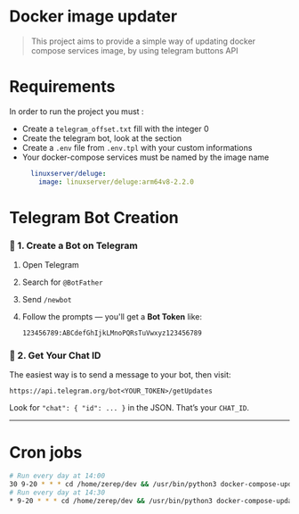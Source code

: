 # Docker image updater

> This project aims to provide a simple way of updating docker compose services image, by using telegram buttons API


# Requirements

In order to run the project you must :
- Create a `telegram_offset.txt` fill with the integer 0
- Create the telegram bot, look at the section
- Create a `.env` file from `.env.tpl` with your custom informations
- Your docker-compose services must be named by the image name
  ```yaml
    linuxserver/deluge:
      image: linuxserver/deluge:arm64v8-2.2.0
  ```

# Telegram Bot Creation

### 🔧 1. Create a Bot on Telegram

1. Open Telegram
2. Search for `@BotFather`
3. Send `/newbot`
4. Follow the prompts — you'll get a **Bot Token** like:

   ```
   123456789:ABCdefGhIjkLMnoPQRsTuVwxyz123456789
   ```

### 🔧 2. Get Your Chat ID

The easiest way is to send a message to your bot, then visit:

```
https://api.telegram.org/bot<YOUR_TOKEN>/getUpdates
```

Look for `"chat": { "id": ... }` in the JSON. That’s your `CHAT_ID`.

---

# Cron jobs

```bash
# Run every day at 14:00
30 9-20 * * * cd /home/zerep/dev && /usr/bin/python3 docker-compose-updater/check_image_updates.py <param1> <param2> <param3> >> check_updates.log 2>&1
# Run every day at 14:30
* 9-20 * * * cd /home/zerep/dev && /usr/bin/python3 docker-compose-updater/update_docker_on_callback.py <param1> <param2> <param3> >> update_callback.log 2>&1```
